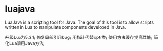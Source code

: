 luajava
=======

LuaJava is a scripting tool for Java. The goal of this tool is to allow scripts written in Lua to manipulate components developed in Java. 

升级Lua为5.3.1;
修复局部引用bug;
用指针代替cptr类;
使用方法缓存提高性能;
简化Lua调用Java方法;
